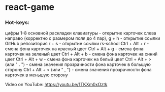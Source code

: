 # react-game
### Hot-keys: 
цифры 1-8 основной раскладки клавиатуры - открытие карточек слева направо (корректно с размером поля до 4 пар),
g + h - открытие ссылки GitHub репозитория
r + s - открытие ссылки rs-school
Ctrl + Alt + r - смена фона карточек на красный цвет
Ctrl + Alt + g - смена фона карточек на зеленый цвет
Ctrl + Alt + b - смена фона карточек на синий цвет
Ctrl + Alt + w - смена фона карточек на белый цвет
Ctrl + Alt + > (или " . ") - смена значения прозрачности фона карточек в большую сторону
Ctrl + Alt + < (или " , ") - смена значения прозрачности фона карточек в меньшую сторону

Video on YouTube: <https://youtu.be/1TKXm0xOztk>
